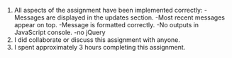1. All aspects of the assignment have been implemented correctly:
	-Messages are displayed in the updates section.
	-Most recent messages appear on top.
	-Message is formatted correctly.
	-No outputs in JavaScript console.
	-no jQuery
2. I did collaborate or discuss this assignment with anyone.
3. I spent approximately 3 hours completing this assignment.